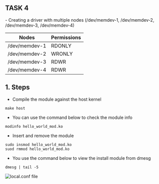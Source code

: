 <h2> TASK 4 </h2>
- Creating a driver with multiple nodes (/dev/memdev-1, /dev/memdev-2, /dev/memdev-3, /dev/memdev-4)

| Nodes             | Permissions                                               |
|-------------------|-----------------------------------------------------------|
| /dev/memdev-1     | RDONLY                                                    |
| /dev/memdev-2     | WRONLY                                                    |
| /dev/memdev-3     | RDWR                                                      |
| /dev/memdev-4     | RDWR                                                      |




## 1. Steps
- Compile the module against the host kernel
```shell
make host
```
- You can use the command below to check the module info
```shell
modinfo hello_world_mod.ko
```
- Insert and remove the module
```shell
sudo insmod hello_world_mod.ko
suod rmmod hello_world_mod.ko
```
- You use the command below to view the install module from dmesg
```shell
dmesg | tail -5
```
![local.conf file](mod-init-exit.png)